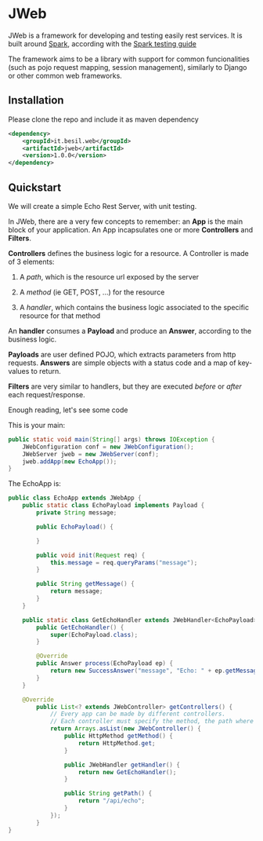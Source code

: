 # JWeb

JWeb is a framework for developing and testing easily rest services.
It is built around [Spark](http://sparkjava.com/),
according with the [Spark testing guide](https://sparktutorials.github.io/2015/07/30/spark-testing-unit.html)

The framework aims to be a library with support for common funcionalities
(such as pojo request mapping, session management),
similarly to Django or other common web frameworks.


## Installation
Please clone the repo and include it as maven dependency
``` xml
<dependency>
    <groupId>it.besil.web</groupId>
    <artifactId>jweb</artifactId>
    <version>1.0.0</version>
</dependency>
```

## Quickstart
We will create a simple Echo Rest Server, with unit testing.

In JWeb, there are a very few concepts to remember: an **App** is the main block of your application. An App
incapsulates one or more **Controllers** and **Filters**.

**Controllers** defines the business logic for a resource. A Controller is made of 3 elements:

1. A _path_, which is the resource url exposed by the server

2. A _method_ (ie GET, POST, ...) for the resource

3. A _handler_, which contains the business logic associated to the specific resource for that method

An **handler** consumes a **Payload** and produce an **Answer**, according to the business logic.

**Payloads** are user defined POJO, which extracts parameters from http requests.
**Answers** are simple objects with a status code and a map of key-values to return.

**Filters** are very similar to handlers, but they are executed _before_ or _after_ each request/response.

Enough reading, let's see some code

This is your main:
``` java
public static void main(String[] args) throws IOException {
    JWebConfiguration conf = new JWebConfiguration();
    JWebServer jweb = new JWebServer(conf);
    jweb.addApp(new EchoApp());
}
```

The EchoApp is:
``` java
public class EchoApp extends JWebApp {
    public static class EchoPayload implements Payload {
        private String message;

        public EchoPayload() {

        }

        public void init(Request req) {
            this.message = req.queryParams("message");
        }

        public String getMessage() {
            return message;
        }
    }

    public static class GetEchoHandler extends JWebHandler<EchoPayload> {
        public GetEchoHandler() {
            super(EchoPayload.class);
        }

        @Override
        public Answer process(EchoPayload ep) {
            return new SuccessAnswer("message", "Echo: " + ep.getMessage());
        }
    }

    @Override
        public List<? extends JWebController> getControllers() {
            // Every app can be made by different controllers.
            // Each controller must specify the method, the path where to bind and the handler for that requests
            return Arrays.asList(new JWebController() {
                public HttpMethod getMethod() {
                    return HttpMethod.get;
                }

                public JWebHandler getHandler() {
                    return new GetEchoHandler();
                }

                public String getPath() {
                    return "/api/echo";
                }
            });
        }
}
```